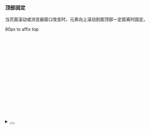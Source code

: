### 顶部固定

当页面滚动或浏览器窗口改变时，元素向上滚动到距顶部一定距离时固定。

<div class="cell-demo vp-raw">
  <div  style="height:300px;overflow:auto;background: var(--color-fill-2);position: relative;" ref="containerRef">
    <div style="height:2000px;">
      <yc-affix
        :offsetTop="80"
        :target="containerRef"
         style="position: absolute;">
        <yc-button type="primary">80px to affix top</yc-button>
      </yc-affix>
    </div>
  </div>
</div>

<script setup>
import { ref, onMounted } from 'vue';
const containerRef = ref();
</script>

<details>
<summary>
 <button class="code-btn"  >
    <icon-code />
 </button>
</summary>

```vue
<template>
  <div
    style="height:300px;overflow:auto;background: var(--color-fill-2); "
    ref="containerRef">
    <div style="height:2000px;">
      <yc-affix
        :offsetTop="80"
        :target="containerRef">
        <yc-button type="primary">80px to affix top</yc-button>
      </yc-affix>
    </div>
  </div>
</template>

<script setup>
import { ref, onMounted } from 'vue';
const containerRef = ref();
</script>
```

</details>
